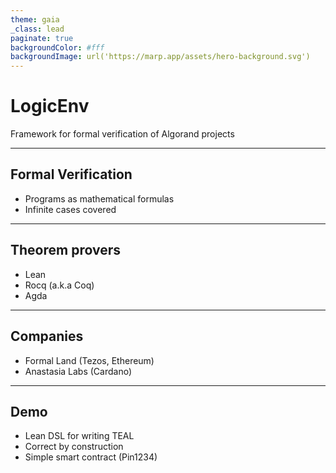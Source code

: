 ```yaml
---
theme: gaia
_class: lead
paginate: true
backgroundColor: #fff
backgroundImage: url('https://marp.app/assets/hero-background.svg')
---
```


# LogicEnv

Framework for formal verification of Algorand projects

---

## Formal Verification

- Programs as mathematical formulas
- Infinite cases covered

---

## Theorem provers 

- Lean
- Rocq (a.k.a Coq)
- Agda

--- 

## Companies

- Formal Land (Tezos, Ethereum)
- Anastasia Labs (Cardano)

---

## Demo

- Lean DSL for writing TEAL
- Correct by construction
- Simple smart contract (Pin1234)